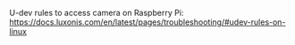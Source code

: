 
U-dev rules to access camera on Raspberry Pi:
    https://docs.luxonis.com/en/latest/pages/troubleshooting/#udev-rules-on-linux